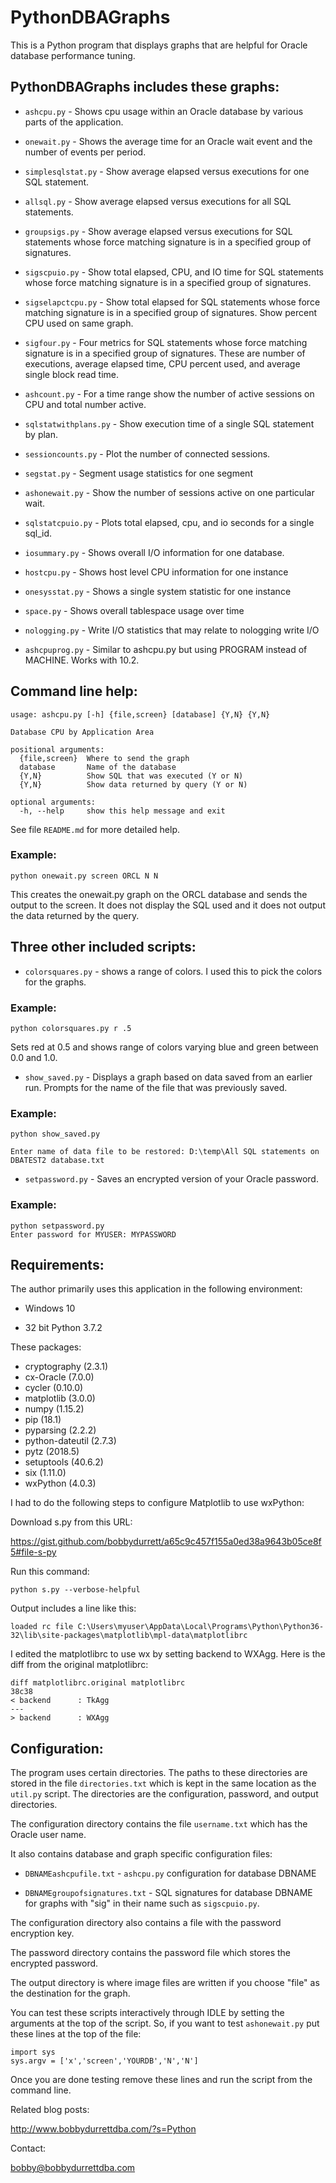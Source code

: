 # PythonDBAGraphs

This is a Python program that displays graphs that
are helpful for Oracle database performance tuning.

## PythonDBAGraphs includes these graphs:

* `ashcpu.py` - Shows cpu usage within an Oracle database by various parts of the application.

* `onewait.py` - Shows the average time for an Oracle wait event and the number of events per period.
          
* `simplesqlstat.py` - Show average elapsed versus executions for one SQL statement.

* `allsql.py` - Show average elapsed versus executions for all SQL statements.
         
* `groupsigs.py` - Show average elapsed versus executions for SQL statements whose force matching signature is in a specified group of signatures.
          
* `sigscpuio.py` - Show total elapsed, CPU, and IO time for SQL statements whose force matching signature is in a specified group of signatures.

* `sigselapctcpu.py` - Show total elapsed for SQL statements whose force matching signature is in a specified group of signatures. Show percent CPU used on same graph.

* `sigfour.py` - Four metrics for SQL statements whose force matching signature is in a specified group of signatures. These are number of executions, average elapsed time, CPU percent used, and average single block read time.
          
* `ashcount.py` - For a time range show the number of active sessions on CPU and total number active.

* `sqlstatwithplans.py` - Show execution time of a single SQL statement by plan.
                      
* `sessioncounts.py` - Plot the number of connected sessions.

* `segstat.py` - Segment usage statistics for one segment

* `ashonewait.py` - Show the number of sessions active on one particular wait.

* `sqlstatcpuio.py` - Plots total elapsed, cpu, and io seconds for a single sql_id.

* `iosummary.py` - Shows overall I/O information for one database.

* `hostcpu.py` - Shows host level CPU information for one instance

* `onesysstat.py` - Shows a single system statistic for one instance

* `space.py` - Shows overall tablespace usage over time

* `nologging.py` - Write I/O statistics that may relate to nologging write I/O

* `ashcpuprog.py` - Similar to ashcpu.py but using PROGRAM instead of MACHINE. Works with 10.2.
          
## Command line help:
```
usage: ashcpu.py [-h] {file,screen} [database] {Y,N} {Y,N}

Database CPU by Application Area

positional arguments:
  {file,screen}  Where to send the graph
  database       Name of the database
  {Y,N}          Show SQL that was executed (Y or N)
  {Y,N}          Show data returned by query (Y or N)

optional arguments:
  -h, --help     show this help message and exit
```
See file `README.md` for more detailed help.

### Example:

`python onewait.py screen ORCL N N`

This creates the onewait.py graph on the ORCL database and sends the output to 
the screen. It does not display the SQL used and it does not output the
data returned by the query.

## Three other included scripts:

* `colorsquares.py` - shows a range of colors. I used this to pick the colors
for the graphs.

### Example:

`python colorsquares.py r .5`

Sets red at 0.5 and shows range of colors varying blue and green between 0.0 and 1.0.

* `show_saved.py` - Displays a graph based on data saved from an earlier run. Prompts for the name of the file that was previously saved.

### Example:

`python show_saved.py`

`Enter name of data file to be restored: D:\temp\All SQL statements on DBATEST2 database.txt`

* `setpassword.py` - Saves an encrypted version of your Oracle password.

### Example:
```
python setpassword.py
Enter password for MYUSER: MYPASSWORD
```

## Requirements:

The author primarily uses this application in the following environment:

* Windows 10

* 32 bit Python 3.7.2

These packages:

* cryptography (2.3.1)
* cx-Oracle (7.0.0)
* cycler (0.10.0)
* matplotlib (3.0.0)
* numpy (1.15.2)
* pip (18.1)
* pyparsing (2.2.2)
* python-dateutil (2.7.3)
* pytz (2018.5)
* setuptools (40.6.2)
* six (1.11.0)
* wxPython (4.0.3)

I had to do the following steps to configure Matplotlib to use wxPython:

Download s.py from this URL:

https://gist.github.com/bobbydurrett/a65c9c457f155a0ed38a9643b05ce8f5#file-s-py

Run this command:

`python s.py --verbose-helpful `

Output includes a line like this:
```
loaded rc file C:\Users\myuser\AppData\Local\Programs\Python\Python36-32\lib\site-packages\matplotlib\mpl-data\matplotlibrc
```
I edited the matplotlibrc to use wx by setting backend to WXAgg. Here is the diff from the original matplotlibrc:
```
diff matplotlibrc.original matplotlibrc
38c38
< backend      : TkAgg
---
> backend      : WXAgg
```
## Configuration:

The program uses certain directories. The paths to these directories
are stored in the file `directories.txt` which is kept in the same 
location as the `util.py` script. The directories are the configuration, 
password, and output directories.

The configuration directory contains the file `username.txt`
which has the Oracle user name.

It also contains database and graph specific configuration files:

* `DBNAMEashcpufile.txt` - `ashcpu.py` configuration for database DBNAME

* `DBNAMEgroupofsignatures.txt` - SQL signatures for database DBNAME for graphs with "sig" in their name such as `sigscpuio.py`.

The configuration directory also contains a file with the password encryption key.

The password directory contains the password file which stores the
encrypted password.

The output directory is where image files are written if you choose
"file" as the destination for the graph.

You can test these scripts interactively through IDLE by setting the arguments
at the top of the script. So, if you want to test `ashonewait.py` put these lines
at the top of the file:
```
import sys
sys.argv = ['x','screen','YOURDB','N','N']
```
Once you are done testing remove these lines and run the script from the command line.

Related blog posts:

http://www.bobbydurrettdba.com/?s=Python

Contact:

bobby@bobbydurrettdba.com

